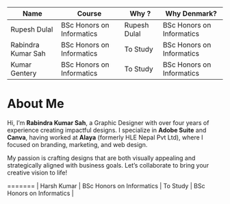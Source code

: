 | Name | Course | Why ? | Why Denmark? | 
| ----------- | ----------- | ----------- | ----------- |
| Rupesh Dulal | BSc Honors on Informatics | Rupesh Dulal | BSc Honors on Informatics | 
| Rabindra Kumar Sah | BSc Honors on Informatics | To Study | BSc Honors on Informatics |
| Kumar Gentery | BSc Honors on Informatics | To Study | BSc Honors on Informatics |


# About Me

Hi, I’m **Rabindra Kumar Sah**, a Graphic Designer with over four years of experience creating impactful designs. I specialize in **Adobe Suite** and **Canva**, having worked at **Alaya** (formerly HLE Nepal Pvt Ltd), where I focused on branding, marketing, and web design.

My passion is crafting designs that are both visually appealing and strategically aligned with business goals. Let’s collaborate to bring your creative vision to life!

=======
| Harsh Kumar | BSc Honors on Informatics | To Study | BSc Honors on Informatics |

